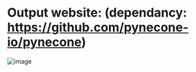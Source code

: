 # Output website: (dependancy: https://github.com/pynecone-io/pynecone)
![image](https://user-images.githubusercontent.com/78988335/221390021-cd545d99-2df7-4fa7-9082-172246fb021f.png)

